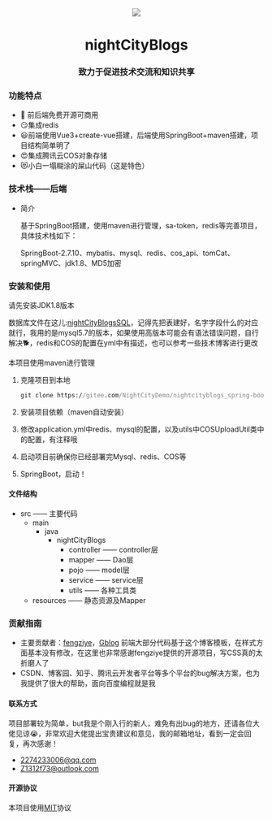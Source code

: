 <div style="filter: grayscale(100%)">
<div align="center">
<img src="https://nightcityblogs-1312951467.cos.ap-shanghai.myqcloud.com/logo.jpg"/ >
<h1>nightCityBlogs</h1>
<h3>致力于促进技术交流和知识共享</h3>
</div>

### 功能特点

- 🥳 前后端免费开源可商用
- 😏集成redis
- 😃前端使用Vue3+create-vue搭建，后端使用SpringBoot+maven搭建，项目结构简单明了
- 😍集成腾讯云COS对象存储
- 😻小白一塌糊涂的屎山代码（这是特色）

### 技术栈——后端

- 简介

  基于SpringBoot搭建，使用maven进行管理，sa-token，redis等完善项目，具体技术栈如下：

  SpringBoot-2.7.10、mybatis、mysql、redis、cos_api、tomCat、springMVC、jdk1.8、MD5加密

### 安装和使用

请先安装JDK1.8版本

数据库文件在这儿:[nightCityBlogsSQL](https://github.com/2274233006/nightCityBlogs_springBoot/blob/master/nightCityBlogsSQL.md)，记得先把表建好，名字字段什么的对应就行，我用的是mysql5.7的版本，如果使用高版本可能会有语法错误问题，自行解决🐕，redis和COS的配置在yml中有描述，也可以参考一些技术博客进行更改

本项目使用maven进行管理

1. 克隆项目到本地

   ```cmd
   git clone https://gitee.com/NightCityDemo/nightcityblogs_spring-boot.git
   ```

2. 安装项目依赖（maven自动安装）

3. 修改application.yml中redis、mysql的配置，以及utils中COSUploadUtil类中的配置，有注释哦

4. 启动项目前确保你已经部署完Mysql、redis、COS等

5. SpringBoot，启动！

#### 文件结构

- src  —— 主要代码
  - main
    - java
      - nightCityBlogs
        - controller  ——  controller层
        - mapper  ——  Dao层
        - pojo  ——  model层
        - service  ——  service层
        - utils  ——  各种工具类
  - resources  ——  静态资源及Mapper

### 贡献指南

- 主要贡献者：[fengziye](https://github.com/fengziye)，[Gblog](https://github.com/fengziye/Gblog)   前端大部分代码基于这个博客模板，在样式方面基本没有修改，在这里也非常感谢fengziye提供的开源项目，写CSS真的太折磨人了
- CSDN、博客园、知乎、腾讯云开发者平台等多个平台的bug解决方案，也为我提供了很大的帮助，面向百度编程就是我

#### 联系方式

项目部署较为简单，but我是个刚入行的新人，难免有出bug的地方，还请各位大佬见谅😭，非常欢迎大佬提出宝贵建议和意见，我的邮箱地址，看到一定会回复，再次感谢！

- 2274233006@qq.com
- Z1312f73@outlook.com

#### 开源协议

本项目使用[MIT](https://gitee.com/NightCityDemo/nightcityblogs_spring-boot/blob/master/LICENSE)协议
